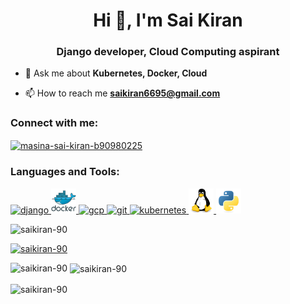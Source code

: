 <h1 align="center">Hi 👋, I'm Sai Kiran</h1>
<h3 align="center">Django developer, Cloud Computing aspirant</h3>

- 💬 Ask me about **Kubernetes, Docker, Cloud**

- 📫 How to reach me **saikiran6695@gmail.com**


<h3 align="left">Connect with me:</h3>
<p align="left">
<a href="https://linkedin.com/in/masina-sai-kiran-b90980225" target="blank"><img align="center" src="https://raw.githubusercontent.com/rahuldkjain/github-profile-readme-generator/master/src/images/icons/Social/linked-in-alt.svg" alt="masina-sai-kiran-b90980225" height="30" width="40" /></a>
</p>

<h3 align="left">Languages and Tools:</h3>
<p align="left"> <a href="https://www.djangoproject.com/" target="_blank" rel="noreferrer"> <img src="https://cdn.worldvectorlogo.com/logos/django.svg" alt="django" width="40" height="40"/> </a> <a href="https://www.docker.com/" target="_blank" rel="noreferrer"> <img src="https://raw.githubusercontent.com/devicons/devicon/master/icons/docker/docker-original-wordmark.svg" alt="docker" width="40" height="40"/> </a> <a href="https://cloud.google.com" target="_blank" rel="noreferrer"> <img src="https://www.vectorlogo.zone/logos/google_cloud/google_cloud-icon.svg" alt="gcp" width="40" height="40"/> </a> <a href="https://git-scm.com/" target="_blank" rel="noreferrer"> <img src="https://www.vectorlogo.zone/logos/git-scm/git-scm-icon.svg" alt="git" width="40" height="40"/> </a> <a href="https://kubernetes.io" target="_blank" rel="noreferrer"> <img src="https://www.vectorlogo.zone/logos/kubernetes/kubernetes-icon.svg" alt="kubernetes" width="40" height="40"/> </a> <a href="https://www.linux.org/" target="_blank" rel="noreferrer"> <img src="https://raw.githubusercontent.com/devicons/devicon/master/icons/linux/linux-original.svg" alt="linux" width="40" height="40"/> </a> <a href="https://www.python.org" target="_blank" rel="noreferrer"> <img src="https://raw.githubusercontent.com/devicons/devicon/master/icons/python/python-original.svg" alt="python" width="40" height="40"/> </a> </p>

<p align="left"> <img src="https://komarev.com/ghpvc/?username=saikiran-90&label=Profile%20views&color=0e75b6&style=flat" alt="saikiran-90" /> </p>

<p align="left"> <a href="https://github.com/ryo-ma/github-profile-trophy"><img src="https://github-profile-trophy.vercel.app/?username=saikiran-90" alt="saikiran-90" /></a> </p>


<p><img align="left" src="https://github-readme-stats.vercel.app/api/top-langs?username=saikiran-90&show_icons=true&locale=en&layout=compact" alt="saikiran-90" /></p>

<p>&nbsp;<img align="center" src="https://github-readme-stats.vercel.app/api?username=saikiran-90&show_icons=true&locale=en" alt="saikiran-90" /></p>

<p><img align="center" src="https://github-readme-streak-stats.herokuapp.com/?user=saikiran-90&" alt="saikiran-90" /></p>
